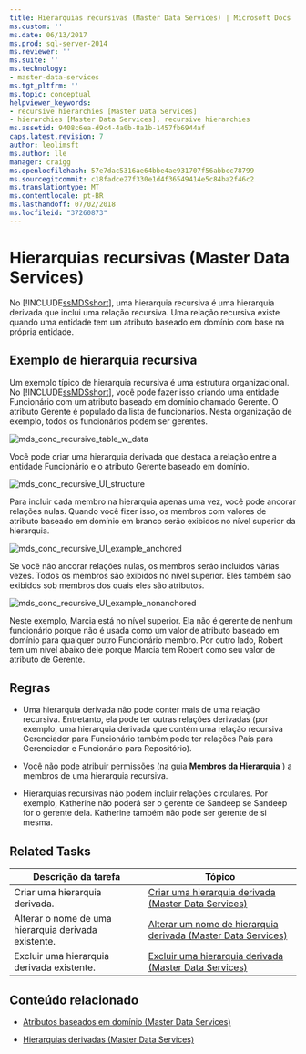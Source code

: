 ```yaml
---
title: Hierarquias recursivas (Master Data Services) | Microsoft Docs
ms.custom: ''
ms.date: 06/13/2017
ms.prod: sql-server-2014
ms.reviewer: ''
ms.suite: ''
ms.technology:
- master-data-services
ms.tgt_pltfrm: ''
ms.topic: conceptual
helpviewer_keywords:
- recursive hierarchies [Master Data Services]
- hierarchies [Master Data Services], recursive hierarchies
ms.assetid: 9408c6ea-d9c4-4a0b-8a1b-1457fb6944af
caps.latest.revision: 7
author: leolimsft
ms.author: lle
manager: craigg
ms.openlocfilehash: 57e7dac5316ae64bbe4ae931707f56abbcc78799
ms.sourcegitcommit: c18fadce27f330e1d4f36549414e5c84ba2f46c2
ms.translationtype: MT
ms.contentlocale: pt-BR
ms.lasthandoff: 07/02/2018
ms.locfileid: "37260873"
---
```

# <a name="recursive-hierarchies-master-data-services"></a>Hierarquias recursivas (Master Data Services)
  No [!INCLUDE[ssMDSshort](../includes/ssmdsshort-md.md)], uma hierarquia recursiva é uma hierarquia derivada que inclui uma relação recursiva. Uma relação recursiva existe quando uma entidade tem um atributo baseado em domínio com base na própria entidade.  
  
## <a name="recursive-hierarchy-example"></a>Exemplo de hierarquia recursiva  
 Um exemplo típico de hierarquia recursiva é uma estrutura organizacional. No [!INCLUDE[ssMDSshort](../includes/ssmdsshort-md.md)], você pode fazer isso criando uma entidade Funcionário com um atributo baseado em domínio chamado Gerente. O atributo Gerente é populado da lista de funcionários. Nesta organização de exemplo, todos os funcionários podem ser gerentes.  
  
 ![mds_conc_recursive_table_w_data](../../2014/master-data-services/media/mds-conc-recursive-table-w-data.gif "mds_conc_recursive_table_w_data")  
  
 Você pode criar uma hierarquia derivada que destaca a relação entre a entidade Funcionário e o atributo Gerente baseado em domínio.  
  
 ![mds_conc_recursive_UI_structure](../../2014/master-data-services/media/mds-conc-recursive-ui-structure.gif "mds_conc_recursive_UI_structure")  
  
 Para incluir cada membro na hierarquia apenas uma vez, você pode ancorar relações nulas. Quando você fizer isso, os membros com valores de atributo baseado em domínio em branco serão exibidos no nível superior da hierarquia.  
  
 ![mds_conc_recursive_UI_example_anchored](../../2014/master-data-services/media/mds-conc-recursive-ui-example-anchored.gif "mds_conc_recursive_UI_example_anchored")  
  
 Se você não ancorar relações nulas, os membros serão incluídos várias vezes. Todos os membros são exibidos no nível superior. Eles também são exibidos sob membros dos quais eles são atributos.  
  
 ![mds_conc_recursive_UI_example_nonanchored](../../2014/master-data-services/media/mds-conc-recursive-ui-example-nonanchored.gif "mds_conc_recursive_UI_example_nonanchored")  
  
 Neste exemplo, Marcia está no nível superior. Ela não é gerente de nenhum funcionário porque não é usada como um valor de atributo baseado em domínio para qualquer outro Funcionário membro. Por outro lado, Robert tem um nível abaixo dele porque Marcia tem Robert como seu valor de atributo de Gerente.  
  
## <a name="rules"></a>Regras  
  
-   Uma hierarquia derivada não pode conter mais de uma relação recursiva. Entretanto, ela pode ter outras relações derivadas (por exemplo, uma hierarquia derivada que contém uma relação recursiva Gerenciador para Funcionário também pode ter relações País para Gerenciador e Funcionário para Repositório).  
  
-   Você não pode atribuir permissões (na guia **Membros da Hierarquia** ) a membros de uma hierarquia recursiva.  
  
-   Hierarquias recursivas não podem incluir relações circulares. Por exemplo, Katherine não poderá ser o gerente de Sandeep se Sandeep for o gerente dela. Katherine também não pode ser gerente de si mesma.  
  
## <a name="related-tasks"></a>Related Tasks  
  
|Descrição da tarefa|Tópico|  
|----------------------|-----------|  
|Criar uma hierarquia derivada.|[Criar uma hierarquia derivada &#40;Master Data Services&#41;](create-a-derived-hierarchy-master-data-services.md)|  
|Alterar o nome de uma hierarquia derivada existente.|[Alterar um nome de hierarquia derivada &#40;Master Data Services&#41;](../../2014/master-data-services/change-a-derived-hierarchy-name-master-data-services.md)|  
|Excluir uma hierarquia derivada existente.|[Excluir uma hierarquia derivada &#40;Master Data Services&#41;](../../2014/master-data-services/delete-a-derived-hierarchy-master-data-services.md)|  
  
## <a name="related-content"></a>Conteúdo relacionado  
  
-   [Atributos baseados em domínio &#40;Master Data Services&#41;](../../2014/master-data-services/domain-based-attributes-master-data-services.md)  
  
-   [Hierarquias derivadas &#40;Master Data Services&#41;](../../2014/master-data-services/derived-hierarchies-master-data-services.md)  
  
  
